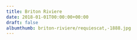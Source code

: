 ```yaml
---
title: Briton Riviere
date: 2018-01-01T00:00:00+00:00
draft: false
albumthumb: briton-riviere/requiescat,-1888.jpg
---
```

